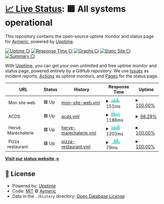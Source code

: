 # [📈 Live Status](https://aymeric35.github.io/websites-monitoring): <!--live status--> **🟩 All systems operational**

This repository contains the open-source uptime monitor and status page for [Aymeric](https://aymeric35.github.io/websites-monitoring), powered by [Upptime](https://github.com/upptime/upptime).

[![Uptime CI](https://github.com/aymeric35/websites-monitoring/workflows/Uptime%20CI/badge.svg)](https://github.com/aymeric35/websites-monitoring/actions?query=workflow%3A%22Uptime+CI%22)
[![Response Time CI](https://github.com/aymeric35/websites-monitoring/workflows/Response%20Time%20CI/badge.svg)](https://github.com/aymeric35/websites-monitoring/actions?query=workflow%3A%22Response+Time+CI%22)
[![Graphs CI](https://github.com/aymeric35/websites-monitoring/workflows/Graphs%20CI/badge.svg)](https://github.com/aymeric35/websites-monitoring/actions?query=workflow%3A%22Graphs+CI%22)
[![Static Site CI](https://github.com/aymeric35/websites-monitoring/workflows/Static%20Site%20CI/badge.svg)](https://github.com/aymeric35/websites-monitoring/actions?query=workflow%3A%22Static+Site+CI%22)
[![Summary CI](https://github.com/aymeric35/websites-monitoring/workflows/Summary%20CI/badge.svg)](https://github.com/aymeric35/websites-monitoring/actions?query=workflow%3A%22Summary+CI%22)

With [Upptime](https://upptime.js.org), you can get your own unlimited and free uptime monitor and status page, powered entirely by a GitHub repository. We use [Issues](https://github.com/aymeric35/websites-monitoring/issues) as incident reports, [Actions](https://github.com/aymeric35/websites-monitoring/actions) as uptime monitors, and [Pages](https://aymeric35.github.io/websites-monitoring) for the status page.

<!--start: status pages-->
<!-- This summary is generated by Upptime (https://github.com/upptime/upptime) -->
<!-- Do not edit this manually, your changes will be overwritten -->
<!-- prettier-ignore -->
| URL | Status | History | Response Time | Uptime |
| --- | ------ | ------- | ------------- | ------ |
| <img alt="" src="https://favicons.githubusercontent.com/null" height="13"> Mon site web | 🟩 Up | [mon-site-web.yml](https://github.com/aymeric35/websites-monitoring/commits/HEAD/history/mon-site-web.yml) | <details><summary><img alt="Response time graph" src="./graphs/mon-site-web/response-time-week.png" height="20"> 151ms</summary><br><a href="https://aymeric35.github.io/websites-monitoring/history/mon-site-web"><img alt="Response time 203" src="https://img.shields.io/endpoint?url=https%3A%2F%2Fraw.githubusercontent.com%2Faymeric35%2Fwebsites-monitoring%2FHEAD%2Fapi%2Fmon-site-web%2Fresponse-time.json"></a><br><a href="https://aymeric35.github.io/websites-monitoring/history/mon-site-web"><img alt="24-hour response time 86" src="https://img.shields.io/endpoint?url=https%3A%2F%2Fraw.githubusercontent.com%2Faymeric35%2Fwebsites-monitoring%2FHEAD%2Fapi%2Fmon-site-web%2Fresponse-time-day.json"></a><br><a href="https://aymeric35.github.io/websites-monitoring/history/mon-site-web"><img alt="7-day response time 151" src="https://img.shields.io/endpoint?url=https%3A%2F%2Fraw.githubusercontent.com%2Faymeric35%2Fwebsites-monitoring%2FHEAD%2Fapi%2Fmon-site-web%2Fresponse-time-week.json"></a><br><a href="https://aymeric35.github.io/websites-monitoring/history/mon-site-web"><img alt="30-day response time 220" src="https://img.shields.io/endpoint?url=https%3A%2F%2Fraw.githubusercontent.com%2Faymeric35%2Fwebsites-monitoring%2FHEAD%2Fapi%2Fmon-site-web%2Fresponse-time-month.json"></a><br><a href="https://aymeric35.github.io/websites-monitoring/history/mon-site-web"><img alt="1-year response time 203" src="https://img.shields.io/endpoint?url=https%3A%2F%2Fraw.githubusercontent.com%2Faymeric35%2Fwebsites-monitoring%2FHEAD%2Fapi%2Fmon-site-web%2Fresponse-time-year.json"></a></details> | <details><summary><a href="https://aymeric35.github.io/websites-monitoring/history/mon-site-web">100.00%</a></summary><a href="https://aymeric35.github.io/websites-monitoring/history/mon-site-web"><img alt="All-time uptime 99.90%" src="https://img.shields.io/endpoint?url=https%3A%2F%2Fraw.githubusercontent.com%2Faymeric35%2Fwebsites-monitoring%2FHEAD%2Fapi%2Fmon-site-web%2Fuptime.json"></a><br><a href="https://aymeric35.github.io/websites-monitoring/history/mon-site-web"><img alt="24-hour uptime 100.00%" src="https://img.shields.io/endpoint?url=https%3A%2F%2Fraw.githubusercontent.com%2Faymeric35%2Fwebsites-monitoring%2FHEAD%2Fapi%2Fmon-site-web%2Fuptime-day.json"></a><br><a href="https://aymeric35.github.io/websites-monitoring/history/mon-site-web"><img alt="7-day uptime 100.00%" src="https://img.shields.io/endpoint?url=https%3A%2F%2Fraw.githubusercontent.com%2Faymeric35%2Fwebsites-monitoring%2FHEAD%2Fapi%2Fmon-site-web%2Fuptime-week.json"></a><br><a href="https://aymeric35.github.io/websites-monitoring/history/mon-site-web"><img alt="30-day uptime 100.00%" src="https://img.shields.io/endpoint?url=https%3A%2F%2Fraw.githubusercontent.com%2Faymeric35%2Fwebsites-monitoring%2FHEAD%2Fapi%2Fmon-site-web%2Fuptime-month.json"></a><br><a href="https://aymeric35.github.io/websites-monitoring/history/mon-site-web"><img alt="1-year uptime 99.90%" src="https://img.shields.io/endpoint?url=https%3A%2F%2Fraw.githubusercontent.com%2Faymeric35%2Fwebsites-monitoring%2FHEAD%2Fapi%2Fmon-site-web%2Fuptime-year.json"></a></details>
| <img alt="" src="https://favicons.githubusercontent.com/null" height="13"> ACDS | 🟩 Up | [acds.yml](https://github.com/aymeric35/websites-monitoring/commits/HEAD/history/acds.yml) | <details><summary><img alt="Response time graph" src="./graphs/acds/response-time-week.png" height="20"> 1186ms</summary><br><a href="https://aymeric35.github.io/websites-monitoring/history/acds"><img alt="Response time 1670" src="https://img.shields.io/endpoint?url=https%3A%2F%2Fraw.githubusercontent.com%2Faymeric35%2Fwebsites-monitoring%2FHEAD%2Fapi%2Facds%2Fresponse-time.json"></a><br><a href="https://aymeric35.github.io/websites-monitoring/history/acds"><img alt="24-hour response time 1214" src="https://img.shields.io/endpoint?url=https%3A%2F%2Fraw.githubusercontent.com%2Faymeric35%2Fwebsites-monitoring%2FHEAD%2Fapi%2Facds%2Fresponse-time-day.json"></a><br><a href="https://aymeric35.github.io/websites-monitoring/history/acds"><img alt="7-day response time 1186" src="https://img.shields.io/endpoint?url=https%3A%2F%2Fraw.githubusercontent.com%2Faymeric35%2Fwebsites-monitoring%2FHEAD%2Fapi%2Facds%2Fresponse-time-week.json"></a><br><a href="https://aymeric35.github.io/websites-monitoring/history/acds"><img alt="30-day response time 1328" src="https://img.shields.io/endpoint?url=https%3A%2F%2Fraw.githubusercontent.com%2Faymeric35%2Fwebsites-monitoring%2FHEAD%2Fapi%2Facds%2Fresponse-time-month.json"></a><br><a href="https://aymeric35.github.io/websites-monitoring/history/acds"><img alt="1-year response time 1670" src="https://img.shields.io/endpoint?url=https%3A%2F%2Fraw.githubusercontent.com%2Faymeric35%2Fwebsites-monitoring%2FHEAD%2Fapi%2Facds%2Fresponse-time-year.json"></a></details> | <details><summary><a href="https://aymeric35.github.io/websites-monitoring/history/acds">98.29%</a></summary><a href="https://aymeric35.github.io/websites-monitoring/history/acds"><img alt="All-time uptime 99.75%" src="https://img.shields.io/endpoint?url=https%3A%2F%2Fraw.githubusercontent.com%2Faymeric35%2Fwebsites-monitoring%2FHEAD%2Fapi%2Facds%2Fuptime.json"></a><br><a href="https://aymeric35.github.io/websites-monitoring/history/acds"><img alt="24-hour uptime 99.39%" src="https://img.shields.io/endpoint?url=https%3A%2F%2Fraw.githubusercontent.com%2Faymeric35%2Fwebsites-monitoring%2FHEAD%2Fapi%2Facds%2Fuptime-day.json"></a><br><a href="https://aymeric35.github.io/websites-monitoring/history/acds"><img alt="7-day uptime 98.29%" src="https://img.shields.io/endpoint?url=https%3A%2F%2Fraw.githubusercontent.com%2Faymeric35%2Fwebsites-monitoring%2FHEAD%2Fapi%2Facds%2Fuptime-week.json"></a><br><a href="https://aymeric35.github.io/websites-monitoring/history/acds"><img alt="30-day uptime 99.17%" src="https://img.shields.io/endpoint?url=https%3A%2F%2Fraw.githubusercontent.com%2Faymeric35%2Fwebsites-monitoring%2FHEAD%2Fapi%2Facds%2Fuptime-month.json"></a><br><a href="https://aymeric35.github.io/websites-monitoring/history/acds"><img alt="1-year uptime 99.75%" src="https://img.shields.io/endpoint?url=https%3A%2F%2Fraw.githubusercontent.com%2Faymeric35%2Fwebsites-monitoring%2FHEAD%2Fapi%2Facds%2Fuptime-year.json"></a></details>
| <img alt="" src="https://favicons.githubusercontent.com/null" height="13"> Hervé Maréchalerie | 🟩 Up | [herve-marechalerie.yml](https://github.com/aymeric35/websites-monitoring/commits/HEAD/history/herve-marechalerie.yml) | <details><summary><img alt="Response time graph" src="./graphs/herve-marechalerie/response-time-week.png" height="20"> 1203ms</summary><br><a href="https://aymeric35.github.io/websites-monitoring/history/herve-marechalerie"><img alt="Response time 1475" src="https://img.shields.io/endpoint?url=https%3A%2F%2Fraw.githubusercontent.com%2Faymeric35%2Fwebsites-monitoring%2FHEAD%2Fapi%2Fherve-marechalerie%2Fresponse-time.json"></a><br><a href="https://aymeric35.github.io/websites-monitoring/history/herve-marechalerie"><img alt="24-hour response time 846" src="https://img.shields.io/endpoint?url=https%3A%2F%2Fraw.githubusercontent.com%2Faymeric35%2Fwebsites-monitoring%2FHEAD%2Fapi%2Fherve-marechalerie%2Fresponse-time-day.json"></a><br><a href="https://aymeric35.github.io/websites-monitoring/history/herve-marechalerie"><img alt="7-day response time 1203" src="https://img.shields.io/endpoint?url=https%3A%2F%2Fraw.githubusercontent.com%2Faymeric35%2Fwebsites-monitoring%2FHEAD%2Fapi%2Fherve-marechalerie%2Fresponse-time-week.json"></a><br><a href="https://aymeric35.github.io/websites-monitoring/history/herve-marechalerie"><img alt="30-day response time 1043" src="https://img.shields.io/endpoint?url=https%3A%2F%2Fraw.githubusercontent.com%2Faymeric35%2Fwebsites-monitoring%2FHEAD%2Fapi%2Fherve-marechalerie%2Fresponse-time-month.json"></a><br><a href="https://aymeric35.github.io/websites-monitoring/history/herve-marechalerie"><img alt="1-year response time 1475" src="https://img.shields.io/endpoint?url=https%3A%2F%2Fraw.githubusercontent.com%2Faymeric35%2Fwebsites-monitoring%2FHEAD%2Fapi%2Fherve-marechalerie%2Fresponse-time-year.json"></a></details> | <details><summary><a href="https://aymeric35.github.io/websites-monitoring/history/herve-marechalerie">100.00%</a></summary><a href="https://aymeric35.github.io/websites-monitoring/history/herve-marechalerie"><img alt="All-time uptime 99.72%" src="https://img.shields.io/endpoint?url=https%3A%2F%2Fraw.githubusercontent.com%2Faymeric35%2Fwebsites-monitoring%2FHEAD%2Fapi%2Fherve-marechalerie%2Fuptime.json"></a><br><a href="https://aymeric35.github.io/websites-monitoring/history/herve-marechalerie"><img alt="24-hour uptime 100.00%" src="https://img.shields.io/endpoint?url=https%3A%2F%2Fraw.githubusercontent.com%2Faymeric35%2Fwebsites-monitoring%2FHEAD%2Fapi%2Fherve-marechalerie%2Fuptime-day.json"></a><br><a href="https://aymeric35.github.io/websites-monitoring/history/herve-marechalerie"><img alt="7-day uptime 100.00%" src="https://img.shields.io/endpoint?url=https%3A%2F%2Fraw.githubusercontent.com%2Faymeric35%2Fwebsites-monitoring%2FHEAD%2Fapi%2Fherve-marechalerie%2Fuptime-week.json"></a><br><a href="https://aymeric35.github.io/websites-monitoring/history/herve-marechalerie"><img alt="30-day uptime 99.66%" src="https://img.shields.io/endpoint?url=https%3A%2F%2Fraw.githubusercontent.com%2Faymeric35%2Fwebsites-monitoring%2FHEAD%2Fapi%2Fherve-marechalerie%2Fuptime-month.json"></a><br><a href="https://aymeric35.github.io/websites-monitoring/history/herve-marechalerie"><img alt="1-year uptime 99.72%" src="https://img.shields.io/endpoint?url=https%3A%2F%2Fraw.githubusercontent.com%2Faymeric35%2Fwebsites-monitoring%2FHEAD%2Fapi%2Fherve-marechalerie%2Fuptime-year.json"></a></details>
| <img alt="" src="https://favicons.githubusercontent.com/null" height="13"> Pizza restaurant | 🟩 Up | [pizza-restaurant.yml](https://github.com/aymeric35/websites-monitoring/commits/HEAD/history/pizza-restaurant.yml) | <details><summary><img alt="Response time graph" src="./graphs/pizza-restaurant/response-time-week.png" height="20"> 79ms</summary><br><a href="https://aymeric35.github.io/websites-monitoring/history/pizza-restaurant"><img alt="Response time 514" src="https://img.shields.io/endpoint?url=https%3A%2F%2Fraw.githubusercontent.com%2Faymeric35%2Fwebsites-monitoring%2FHEAD%2Fapi%2Fpizza-restaurant%2Fresponse-time.json"></a><br><a href="https://aymeric35.github.io/websites-monitoring/history/pizza-restaurant"><img alt="24-hour response time 43" src="https://img.shields.io/endpoint?url=https%3A%2F%2Fraw.githubusercontent.com%2Faymeric35%2Fwebsites-monitoring%2FHEAD%2Fapi%2Fpizza-restaurant%2Fresponse-time-day.json"></a><br><a href="https://aymeric35.github.io/websites-monitoring/history/pizza-restaurant"><img alt="7-day response time 79" src="https://img.shields.io/endpoint?url=https%3A%2F%2Fraw.githubusercontent.com%2Faymeric35%2Fwebsites-monitoring%2FHEAD%2Fapi%2Fpizza-restaurant%2Fresponse-time-week.json"></a><br><a href="https://aymeric35.github.io/websites-monitoring/history/pizza-restaurant"><img alt="30-day response time 1375" src="https://img.shields.io/endpoint?url=https%3A%2F%2Fraw.githubusercontent.com%2Faymeric35%2Fwebsites-monitoring%2FHEAD%2Fapi%2Fpizza-restaurant%2Fresponse-time-month.json"></a><br><a href="https://aymeric35.github.io/websites-monitoring/history/pizza-restaurant"><img alt="1-year response time 514" src="https://img.shields.io/endpoint?url=https%3A%2F%2Fraw.githubusercontent.com%2Faymeric35%2Fwebsites-monitoring%2FHEAD%2Fapi%2Fpizza-restaurant%2Fresponse-time-year.json"></a></details> | <details><summary><a href="https://aymeric35.github.io/websites-monitoring/history/pizza-restaurant">100.00%</a></summary><a href="https://aymeric35.github.io/websites-monitoring/history/pizza-restaurant"><img alt="All-time uptime 99.97%" src="https://img.shields.io/endpoint?url=https%3A%2F%2Fraw.githubusercontent.com%2Faymeric35%2Fwebsites-monitoring%2FHEAD%2Fapi%2Fpizza-restaurant%2Fuptime.json"></a><br><a href="https://aymeric35.github.io/websites-monitoring/history/pizza-restaurant"><img alt="24-hour uptime 100.00%" src="https://img.shields.io/endpoint?url=https%3A%2F%2Fraw.githubusercontent.com%2Faymeric35%2Fwebsites-monitoring%2FHEAD%2Fapi%2Fpizza-restaurant%2Fuptime-day.json"></a><br><a href="https://aymeric35.github.io/websites-monitoring/history/pizza-restaurant"><img alt="7-day uptime 100.00%" src="https://img.shields.io/endpoint?url=https%3A%2F%2Fraw.githubusercontent.com%2Faymeric35%2Fwebsites-monitoring%2FHEAD%2Fapi%2Fpizza-restaurant%2Fuptime-week.json"></a><br><a href="https://aymeric35.github.io/websites-monitoring/history/pizza-restaurant"><img alt="30-day uptime 100.00%" src="https://img.shields.io/endpoint?url=https%3A%2F%2Fraw.githubusercontent.com%2Faymeric35%2Fwebsites-monitoring%2FHEAD%2Fapi%2Fpizza-restaurant%2Fuptime-month.json"></a><br><a href="https://aymeric35.github.io/websites-monitoring/history/pizza-restaurant"><img alt="1-year uptime 99.97%" src="https://img.shields.io/endpoint?url=https%3A%2F%2Fraw.githubusercontent.com%2Faymeric35%2Fwebsites-monitoring%2FHEAD%2Fapi%2Fpizza-restaurant%2Fuptime-year.json"></a></details>

<!--end: status pages-->

[**Visit our status website →**](https://aymeric35.github.io/websites-monitoring)

## 📄 License

- Powered by: [Upptime](https://github.com/upptime/upptime)
- Code: [MIT](./LICENSE) © [Aymeric](https://aymeric35.github.io/websites-monitoring)
- Data in the `./history` directory: [Open Database License](https://opendatacommons.org/licenses/odbl/1-0/)
